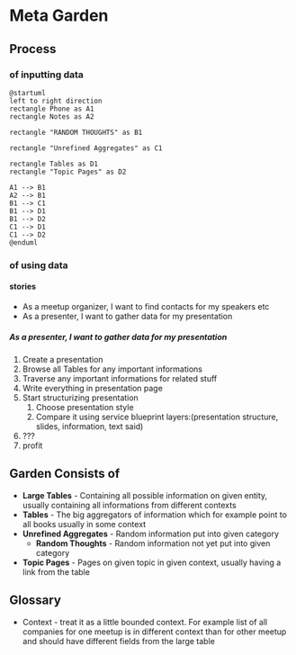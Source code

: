 # Meta Garden

## Process

### of inputting data

```plantuml
@startuml
left to right direction
rectangle Phone as A1
rectangle Notes as A2

rectangle "RANDOM THOUGHTS" as B1

rectangle "Unrefined Aggregates" as C1

rectangle Tables as D1
rectangle "Topic Pages" as D2

A1 --> B1
A2 --> B1
B1 --> C1
B1 --> D1
B1 --> D2
C1 --> D1
C1 --> D2
@enduml

```

### of using data

#### stories

- As a meetup organizer, I want to find contacts for my speakers etc
- As a presenter, I want to gather data for my presentation

##### As a presenter, I want to gather data for my presentation

1. Create a presentation
2. Browse all Tables for any important informations
3. Traverse any important informations for related stuff
4. Write everything in presentation page
5. Start structurizing presentation
    1. Choose presentation style
    1. Compare it using service blueprint layers:(presentation structure, slides, information, text said)
6. ???
7. profit




## Garden Consists of
- **Large Tables** - Containing all possible information on given entity, usually containing all informations from different contexts 
- **Tables** - The big aggregators of information which for example point to all books usually in some context
- **Unrefined Aggregates** - Random information put into given category
	- **Random Thoughts** - Random information not yet put into given category
- **Topic Pages** - Pages on given topic in given context, usually having a link from the table

## Glossary
- Context - treat it as a little bounded context. For example list of all companies for one meetup is in different context than for other meetup and should have different fields from the large table
